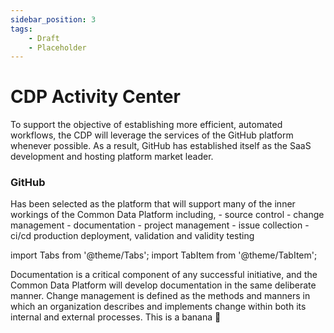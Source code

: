 ```yaml
---
sidebar_position: 3
tags:
    - Draft
    - Placeholder
---
```



# CDP Activity Center

To support the objective of establishing more efficient, automated workflows, the CDP will leverage the services of the GitHub platform whenever possible.  As a result, GitHub has established itself as the SaaS development and hosting platform market leader. 


### GitHub

 Has been selected as the platform that will support many of the inner workings of the Common Data Platform including, 
    - source control
    - change management
    - documentation
    - project management
    - issue collection
    - ci/cd production deployment, validation and validity testing
    
import Tabs from '@theme/Tabs';
import TabItem from '@theme/TabItem';

<Tabs>
  <TabItem value="Documentation" label="Documentation" default>
    Documentation is a critical component of any successful initiative, and the Common Data Platform will develop documentation in the same deliberate manner.
  </TabItem>
  <TabItem value="Change Management" label="Change Management">
    Change management is defined as the methods and manners in which an organization describes and implements change within both its internal and external processes.
  </TabItem>
  <TabItem value="Project Tracking" label="Project Tracking">
    This is a banana 🍌
  </TabItem>
</Tabs>
